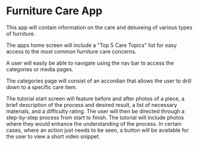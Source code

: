 Furniture Care App
====================

This app will contain information on the care and deluxeing of various types of furniture.

The apps home screen will include a "Top 5 Care Topics" list for easy access to the most common furniture care concerns.

A user will easily be able to navigate using the nav bar to access the categories or media pages.

The categories page will consist of an accordian that allows the user to drill down to a specific care item.

The tutorial start screen will feature before and after photos of a piece, a brief description of the process and desired result, a list of necessary materials, and a difficulty rating.  The user will then be directed through a step-by-step process from start to finish.  The tutorial will include photos where they would enhance the understanding of the process.  In certain cases, where an action just needs to be seen, a button will be available for the user to view a short video snippet.
